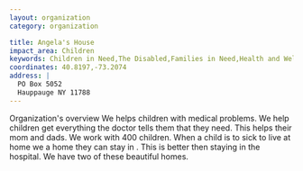 ```yaml
---
layout: organization
category: organization

title: Angela's House
impact_area: Children
keywords: Children in Need,The Disabled,Families in Need,Health and Wellness
coordinates: 40.8197,-73.2074
address: |
  PO Box 5052
  Hauppauge NY 11788
---
```

Organization's overview
We helps children with medical problems. We help children get everything the doctor tells them that they need. This helps their mom and dads. We work with 400 children. When a child is to sick to live at home we a home they can stay in . This is better then staying in the hospital. We have two of these beautiful homes.